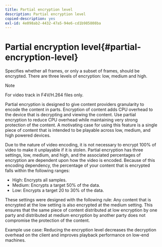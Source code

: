 ```yaml
---
title: Partial encryption level
description: Partial encryption level
copied-description: yes
exl-id: 4e098ab2-4432-47a5-94e6-cd1b985808ba
---
```

# Partial encryption level{#partial-encryption-level}

Specifies whether all frames, or only a subset of frames, should be encrypted. There are three levels of encryption: low, medium and high.

>[!NOTE]
>
>For video track in F4V/H.264 files only.

Partial encryption is designed to give content providers granularity to encode the content in parts. Encryption of content adds CPU overhead to the device that is decrypting and viewing the content. Use partial encryption to reduce CPU overhead while maintaining very strong protection of the content. A motivating case for using this feature is a single piece of content that is intended to be playable across low, medium, and high powered devices.

Due to the nature of video encoding, it is not necessary to encrypt 100% of video to make it unplayable if it is stolen. Partial encryption has three settings, low, medium, and high, and the associated percentages of encryption are dependent upon how the video is encoded. Because of this encoding dependency, the percentage of your content that is encrypted falls within the following ranges:

* High: Encrypts all samples. 
* Medium: Encrypts a target 50% of the data. 
* Low: Encrypts a target 20 to 30% of the data.

These settings were designed with the following rule: Any content that is encrypted at the low setting is also encrypted at the medium setting. This ensures that the same piece of content distributed at low encryption by one party and distributed at medium encryption by another party does not compromise the protection of the content.

Example use case: Reducing the encryption level decreases the decryption overhead on the client and improves playback performance on low-end machines.
